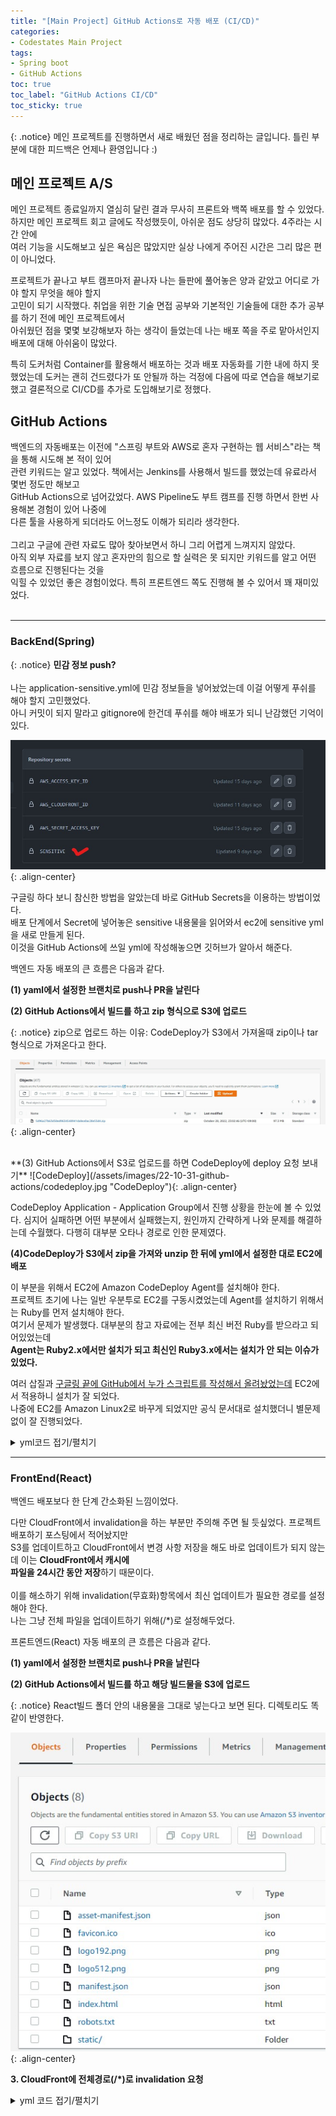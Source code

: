 ```yaml
---
title: "[Main Project] GitHub Actions로 자동 배포 (CI/CD)"
categories:
- Codestates Main Project
tags:
- Spring boot
- GitHub Actions
toc: true
toc_label: "GitHub Actions CI/CD"
toc_sticky: true
---
```


{: .notice}
메인 프로젝트를 진행하면서 새로 배웠던 점을 정리하는 글입니다.
틀린 부분에 대한 피드백은 언제나 환영입니다 :)


## 메인 프로젝트 A/S
메인 프로젝트 종료일까지 열심히 달린 결과 무사히 프론트와 백쪽 배포를 할 수 있었다. <br>
하지만 메인 프로젝트 회고 글에도 작성했듯이, 아쉬운 점도 상당히 많았다. 4주라는 시간 안에  <br>
여러 기능을 시도해보고 싶은 욕심은 많았지만 실상 나에게 주어진 시간은 그리 많은 편이 아니었다. <br>

프로젝트가 끝나고 부트 캠프마저 끝나자 나는 들판에 풀어놓은 양과 같았고 어디로 가야 할지 무엇을 해야 할지<br>
고민이 되기 시작했다. 취업을 위한 기술 면접 공부와 기본적인 기술들에 대한 추가 공부를 하기 전에 메인 프로젝트에서<br>
아쉬웠던 점을 몇몇 보강해보자 하는 생각이 들었는데 나는 배포 쪽을 주로 맡아서인지 배포에 대해 아쉬움이 많았다.<br>

특히 도커처럼 Container를 활용해서 배포하는 것과 배포 자동화를 기한 내에 하지 못했었는데 도커는 괜히 건드렸다가
또 안될까 하는 걱정에 다음에 따로 연습을 해보기로 했고 결론적으로 CI/CD를 추가로 도입해보기로 정했다. 

## GitHub Actions
백엔드의 자동배포는 이전에 "스프링 부트와 AWS로 혼자 구현하는 웹 서비스"라는 책을 통해 시도해 본 적이 있어 <br>
관련 키워드는 알고 있었다. 책에서는 Jenkins를 사용해서 빌드를 했었는데 유료라서 몇번 정도만 해보고<br>
GitHub Actions으로 넘어갔었다. AWS Pipeline도 부트 캠프를 진행 하면서 한번 사용해본 경험이 있어 나중에 <br>
다른 툴을 사용하게 되더라도 어느정도 이해가 되리라 생각한다. <br><br>
그리고 구글에 관련 자료도 많아 찾아보면서 하니 그리 어렵게 느껴지지 않았다. <br>
아직 외부 자료를 보지 않고 혼자만의 힘으로 할 실력은 못 되지만 키워드를 알고 어떤 흐름으로 진행된다는 것을<br>
익힐 수 있었던 좋은 경험이었다. 특히 프론트엔드 쪽도 진행해 볼 수 있어서 꽤 재미있었다. <br><br>

-----

### BackEnd(Spring) 

{: .notice} 
**민감 정보 push?**<br><br>
나는 application-sensitive.yml에 민감 정보들을 넣어놨었는데 이걸 어떻게 푸쉬를 해야 할지 고민했었다. <br>
아니 커밋이 되지 말라고 gitignore에 한건데 푸쉬를 해야 배포가 되니 난감했던 기억이 있다.

![Secrets](/assets/images/22-10-31-github-actions/secrets.jpg "Secrets"){: .align-center}

구글링 하다 보니 참신한 방법을 알았는데 바로 GitHub Secrets을 이용하는 방법이었다. <br>
배포 단계에서 Secret에 넣어놓은 sensitive 내용물을 읽어와서 ec2에 sensitive yml을 새로 만들게 된다.<br>
이것을 GitHub Actions에 쓰일 yml에 작성해놓으면 깃허브가 알아서 해준다.<br>

백엔드 자동 배포의 큰 흐름은 다음과 같다.

**(1) yaml에서 설정한 브랜치로 push나 PR을 날린다**

**(2) GitHub Actions에서 빌드를 하고 zip 형식으로 S3에 업로드**

{: .notice}
zip으로 업로드 하는 이유:
CodeDeploy가 S3에서 가져올때 zip이나 tar형식으로 가져온다고 한다.

![S3BE](/assets/images/22-10-31-github-actions/s3be.jpg "S3BE"){: .align-center}



<br>
**(3) GitHub Actions에서 S3로 업로드를 하면 CodeDeploy에 deploy 요청 보내기**
![CodeDeploy](/assets/images/22-10-31-github-actions/codedeploy.jpg "CodeDeploy"){: .align-center}

CodeDeploy Application - Application Group에서 진행 상황을 한눈에 볼 수 있었다.
심지어 실패하면 어떤 부분에서 실패했는지, 원인까지 간략하게 나와 문제를 해결하는데 수월했다. 
다행히 대부분 오타나 경로로 인한 문제였다.

**(4)CodeDeploy가 S3에서 zip을 가져와 unzip 한 뒤에 yml에서 설정한 대로 EC2에 배포** 

이 부분을 위해서 EC2에 Amazon CodeDeploy Agent를 설치해야 한다. <br>
프로젝트 초기에 나는 일반 우분투로 EC2를 구동시켰었는데 Agent를 설치하기 위해서는 Ruby를 먼저 설치해야 한다. <br>
여기서 문제가 발생했다. 대부분의 참고 자료에는 전부 최신 버전 Ruby를 받으라고 되어있었는데 <br>
**Agent는 Ruby2.x에서만 설치가 되고 최신인 Ruby3.x에서는 설치가 안 되는 이슈가 있었다.** <br>

여러 삽질과 [구글링 끝에 GitHub에서 누가 스크립트를 작성해서 올려놨었는데](https://github.com/aws/aws-codedeploy-agent/issues/301) EC2에서 적용하니 설치가 잘 되었다. <br>
나중에 EC2를 Amazon Linux2로 바꾸게 되었지만 공식 문서대로 설치했더니 별문제 없이 잘 진행되었다. <br>

<details markdown="1">
<summary>yml코드 접기/펼치기</summary>

```yaml
name: Woodongs-cdci-test

## setupdone
## test1
on:
  push:
    branches: [ "be-production" ]
  pull_request:
    branches: [ "be-production" ]

env:
  AWS_REGION: ap-northeast-2
  S3_BUCKET_NAME: mainproject-bucket
  CODE_DEPLOY_APPLICATION_NAME: woodongs-deploy-be
  CODE_DEPLOY_DEPLOYMENT_GROUP_NAME: woodongs-deploy-be-group

permissions:
  contents: read

jobs:
  deploy:
    name: Deploy
    runs-on: ubuntu-latest
    environment: production
#    permissions:
#      contents: read
#      packages: write

    steps:
      - name: Checkout
        uses: actions/checkout@v3

      - name: Set up JDK 11
        uses: actions/setup-java@v3
        with:
          java-version: '11'
          distribution: 'temurin'

      - name: make application-sensitive.yml
        run: |
            # create application-sensitive.yml
            cd server/src/main/resources
            # application-sensitive.yml 파일 생성
            touch ./application-sensitive.yml
            # GitHub-Actions 에서 설정한 값을 application-sensitive.yml 파일에 쓰기
            echo "${{ secrets.SENSITIVE }}" >> ./application-sensitive.yml
        shell: bash

      - name: Grant execute permission for gradlew
        run: chmod +x gradlew
        working-directory: ./server

      - name: Build with Gradle
        run: ./gradlew build -x test
        working-directory: ./server

        #uses: gradle/gradle-build-action@67421db6bd0bf253fb4bd25b31ebb98943c375e1
        #with:
        #  arguments: clean build

      # (4) AWS 인증 (IAM 사용자 Access Key, Secret Key 활용)
      - name: Configure AWS credentials
        uses: aws-actions/configure-aws-credentials@v1
        with:
          aws-access-key-id: ${{ secrets.AWS_ACCESS_KEY_ID }}
          aws-secret-access-key: ${{ secrets.AWS_SECRET_ACCESS_KEY }}
          aws-region: ${{ env.AWS_REGION }}

      # (5) 빌드 결과물을 S3 버킷에 업로드
      - name: Upload to AWS S3
        run: |
          aws deploy push \
            --application-name ${{ env.CODE_DEPLOY_APPLICATION_NAME }} \
            --ignore-hidden-files \
            --s3-location s3://$S3_BUCKET_NAME/$GITHUB_SHA.zip \
            --source .
      # (6) S3 버킷에 있는 파일을 대상으로 CodeDeploy 실행
      - name: Deploy to AWS EC2 from S3
        run: |
          aws deploy create-deployment \
            --application-name ${{ env.CODE_DEPLOY_APPLICATION_NAME }} \
            --deployment-config-name CodeDeployDefault.AllAtOnce \
            --deployment-group-name ${{ env.CODE_DEPLOY_DEPLOYMENT_GROUP_NAME }} \
            --s3-location bucket=$S3_BUCKET_NAME,key=$GITHUB_SHA.zip,bundleType=zip
```
</details>

-----

### FrontEnd(React)

백엔드 배포보다 한 단계 간소화된 느낌이었다. 

다만 CloudFront에서 invalidation을 하는 부분만 주의해 주면 될 듯싶었다. 프로젝트 배포하기 포스팅에서 적어놨지만 <br>
S3를 업데이트하고 CloudFront에서 변경 사항 저장을 해도 바로 업데이트가 되지 않는데 이는 **CloudFront에서 캐시에** <br>
**파일을 24시간 동안 저장**하기 때문이다. <br><br>
이를 해소하기 위해 invalidation(무효화)항목에서 최신 업데이트가 필요한 경로를 설정해야 한다. <br>
나는 그냥 전체 파일을 업데이트하기 위해(/*)로 설정해두었다. <br>

프론트엔드(React) 자동 배포의 큰 흐름은 다음과 같다.

**(1) yaml에서 설정한 브랜치로 push나 PR을 날린다** 

**(2) GitHub Actions에서 빌드를 하고 해당 빌드물을 S3에 업로드** 

{: .notice}
React빌드 폴더 안의 내용물을 그대로 넣는다고 보면 된다. 디렉토리도 똑같이 반영한다. 

![S3FE](/assets/images/22-10-31-github-actions/s3fe.jpg "S3FE"){: .align-center}
<br>

**3. CloudFront에 전체경로(/*)로 invalidation 요청**

<details markdown="1">
<summary>yml 코드 접기/펼치기</summary>

```yaml
name: Woodongs React Build

on: 
  push:
    branches:
      - fe-production #fe-production으로 푸쉬가 일어나면 github actions 실행 트리거 

jobs:
  react: 
    name: Woodongs React Build
    runs-on: ubuntu-20.04
    defaults:
      run:
        working-directory: ./client #빌드할 폴더 
    steps: 
      - name: checkout Github Action
        uses: actions/checkout@v3 
      - uses: actions/setup-node@v3
        with:
          node-version: 14
      
      - name: install npm dependencies #npm 의존성 설치
        run: npm install

      - name: install react-redux #react-redux 설치
        run: npm install react-redux

      - name: React build
        run: npm run build

#빌드시
#Treating warnings as errors because process.env.CI = true.
#Most CI servers set it automatically.
#라는 에러가 나서 package.json - scripts - "build": "CI=false && react-scripts build" 여기에 CI=false 추가 
      
      - name: Configure AWS credentials 
        uses: aws-actions/configure-aws-credentials@v1 
        with: 
          aws-access-key-id: ${{ secrets.AWS_ACCESS_KEY_ID }} #aws IAM user의 accessID, Key를 넣습니다. 
          aws-secret-access-key: ${{ secrets.AWS_SECRET_ACCESS_KEY }} #보안상 github의 secret에 정보를 넣고 거기서 가져옴
          aws-region: ap-northeast-2

     
      - name: Upload to S3
        env:
          BUCKET_NAME: mainproject-deploy #버킷 이름 
        run: |
          aws s3 sync \
            ./build s3://$BUCKET_NAME
      
#CloudFront 배포하면 Invalidation을 해야 갱신이 됩니다. 
#24시간 동안 이전 캐시가 남아있어 저걸 안하면 아무 변화가 안보입니다.     
      - name: CloudFront Invalidation
        env:
          CLOUD_FRONT_ID: ${{ secrets.AWS_CLOUDFRONT_ID }} #cloudfront ID 
        run: |
          aws cloudfront create-invalidation \
            --distribution-id $CLOUD_FRONT_ID --paths /*
```
</details>